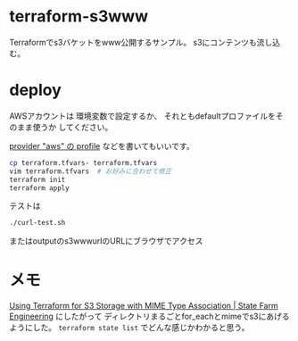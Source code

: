 # terraform-s3www

Terraformでs3バケットをwww公開するサンプル。
s3にコンテンツも流し込む。


# deploy

AWSアカウントは
環境変数で設定するか、
それともdefaultプロファイルをそのまま使うか
してください。

[provider "aws" の profile](https://registry.terraform.io/providers/hashicorp/aws/latest/docs#profile)
などを書いてもいいです。

```bash
cp terraform.tfvars- terraform.tfvars
vim terraform.tfvars  # お好みに合わせて修正
terraform init
terraform apply
```

テストは
```bash
./curl-test.sh
```
またはoutputのs3wwwurlのURLにブラウザでアクセス


# メモ

[Using Terraform for S3 Storage with MIME Type Association | State Farm Engineering](https://engineering.statefarm.com/blog/terraform-s3-upload-with-mime/) にしたがって
ディレクトリまるごとfor_eachとmimeでs3にあげるようにした。
`terraform state list` でどんな感じかわかると思う。
